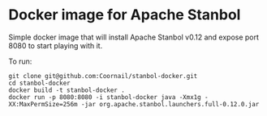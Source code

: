 Docker image for Apache Stanbol
==============

Simple docker image that will install Apache Stanbol v0.12 and expose port 8080 to start playing with it.

To run:
```
git clone git@github.com:Coornail/stanbol-docker.git
cd stanbol-docker
docker build -t stanbol-docker .
docker run -p 8080:8080 -i stanbol-docker java -Xmx1g -XX:MaxPermSize=256m -jar org.apache.stanbol.launchers.full-0.12.0.jar
```
